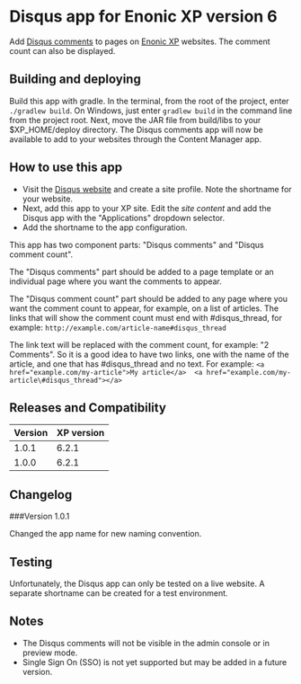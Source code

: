 # Disqus app for Enonic XP version 6

Add [Disqus comments](https://disqus.com) to pages on [Enonic XP](https://github.com/enonic/xp) websites. The comment count can also be 
displayed.

## Building and deploying

Build this app with gradle. In the terminal, from the root of the project, enter `./gradlew build`. On Windows, just enter `gradlew build` 
in the command line from the project root. Next, move the JAR file from build/libs to your $XP_HOME/deploy directory. The Disqus comments 
app will now be available to add to your websites through the Content Manager app.

## How to use this app

* Visit the [Disqus website](https://disqus.com/admin/create/) and create a site profile. Note the shortname for your website.
* Next, add this app to your XP site. Edit the *site content* and add the Disqus app with the "Applications" dropdown selector.
* Add the shortname to the app configuration.

This app has two component parts: "Disqus comments" and "Disqus comment count". 

The "Disqus comments" part should be added to a page template or an individual page where you want the comments to appear. 

The "Disqus comment count" part should be added to any page where you want the comment count to appear, for example, on a list of articles. 
The links that will show the comment count must end with \#disqus_thread, for example: `http://example.com/article-name#disqus_thread`

The link text will be replaced with the comment count, for example: "2 Comments". So it is a good idea to have two links, one with the
name of the article, and one that has \#disqus_thread and no text. For example: `<a href="example.com/my-article">My article</a> 
<a href="example.com/my-article\#disqus_thread"></a>`

## Releases and Compatibility

| Version        | XP version |
| ------------- | ------------- |
| 1.0.1 | 6.2.1 |
| 1.0.0 | 6.2.1 |

## Changelog
###Version 1.0.1 

Changed the app name for new naming convention.

## Testing

Unfortunately, the Disqus app can only be tested on a live website. A separate shortname can be created for a test environment.

## Notes

* The Disqus comments will not be visible in the admin console or in preview mode.
* Single Sign On (SSO) is not yet supported but may be added in a future version.
